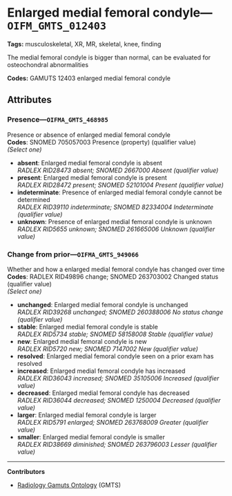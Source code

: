 # Enlarged medial femoral condyle—`OIFM_GMTS_012403`

**Tags:** musculoskeletal, XR, MR, skeletal, knee, finding

The medial femoral condyle is bigger than normal, can be evaluated for osteochondral abnormalities

**Codes:** GAMUTS 12403 enlarged medial femoral condyle

## Attributes

### Presence—`OIFMA_GMTS_468985`

Presence or absence of enlarged medial femoral condyle  
**Codes**: SNOMED 705057003 Presence (property) (qualifier value)  
*(Select one)*

- **absent**: Enlarged medial femoral condyle is absent  
_RADLEX RID28473 absent; SNOMED 2667000 Absent (qualifier value)_
- **present**: Enlarged medial femoral condyle is present  
_RADLEX RID28472 present; SNOMED 52101004 Present (qualifier value)_
- **indeterminate**: Presence of enlarged medial femoral condyle cannot be determined  
_RADLEX RID39110 indeterminate; SNOMED 82334004 Indeterminate (qualifier value)_
- **unknown**: Presence of enlarged medial femoral condyle is unknown  
_RADLEX RID5655 unknown; SNOMED 261665006 Unknown (qualifier value)_

### Change from prior—`OIFMA_GMTS_949066`

Whether and how a enlarged medial femoral condyle has changed over time  
**Codes**: RADLEX RID49896 change; SNOMED 263703002 Changed status (qualifier value)  
*(Select one)*

- **unchanged**: Enlarged medial femoral condyle is unchanged  
_RADLEX RID39268 unchanged; SNOMED 260388006 No status change (qualifier value)_
- **stable**: Enlarged medial femoral condyle is stable  
_RADLEX RID5734 stable; SNOMED 58158008 Stable (qualifier value)_
- **new**: Enlarged medial femoral condyle is new  
_RADLEX RID5720 new; SNOMED 7147002 New (qualifier value)_
- **resolved**: Enlarged medial femoral condyle seen on a prior exam has resolved  
- **increased**: Enlarged medial femoral condyle has increased  
_RADLEX RID36043 increased; SNOMED 35105006 Increased (qualifier value)_
- **decreased**: Enlarged medial femoral condyle has decreased  
_RADLEX RID36044 decreased; SNOMED 1250004 Decreased (qualifier value)_
- **larger**: Enlarged medial femoral condyle is larger  
_RADLEX RID5791 enlarged; SNOMED 263768009 Greater (qualifier value)_
- **smaller**: Enlarged medial femoral condyle is smaller  
_RADLEX RID38669 diminished; SNOMED 263796003 Lesser (qualifier value)_

---

**Contributors**

- [Radiology Gamuts Ontology](https://gamuts.net/) (GMTS)